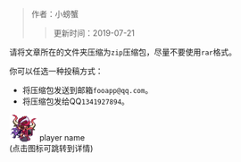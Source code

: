 > 作者：小螃蟹
>> 更新时间：2019-07-21

请将文章所在的文件夹压缩为`zip`压缩包，尽量不要使用`rar`格式。

你可以任选一种投稿方式：
* 将压缩包发送到邮箱`fooapp@qq.com`。
* 将压缩包发给QQ`1341927894`。


<a href="http://helper/player/LSwyO4IyeWs-s+xd5fNaOgSGA2iUsXEJE3CfeC1+JRQ9bLwPjTE7QWlHy6AK57oevdagKXSyrvhPweGtgcBknUX0OxYMtwVyHAZuvml0g1S8GeMTOfNYfICEcNa0uz+6hm9dSEGKsG-fFwMncefyyjTLYScITxgCDkcThMH5KS6YtHOKcwg-gP9kD9MeM3moZUSVZvqkZzt6vHPHVoi2aYlgZzykysLaM7F95b2SPljaQc5gWKxm2thcDXGPtpGpCVWwqP2u2JCdvUkWeYS-E6ClM+aOaACzGNdPKVH0cGHm91VMrNwIELFxhT0c1gpk1UZhLlWideEM32QVnpJB4IVsbHIHaCKeQQ96ZbNxVXVlBr5FMtAkpKpkqLXvidWTNu3ONe93AGQHmqX8C2+lbJaXZSqlucwM++Oxm4SegXromKCPkLTY7DkST08VWKntd0NCnuWWrENs+a1acg1fDDDYhS-qWkhlfJLJIxURRMTwDe4eHgMvfV1bpT5bCM66iA4ahC-Js8qalvzNfQ-8Yy7Kw25X3R9mZS9wIVbkLkyAAW9LSqtp7x2PRAD31CTLLhvlFKCHFUJyh2HWAAHevozL9iisAM9S2SIuYa1CY2JeRyPT5D-OlnViNaojcEK4Q7Hcui6odlk1w+z7+vD1+5fS11E4eawvY9hwIWK9UpyvTP1xcb4xI7j5HwL87PC3-Asi3KrJuYAmkgcJpi3UuttW1g55p8vuj2QoIYQHXKNgX8xnW98gpPb5DL++ibu1W8oIFIWKMMM-4-js-7CjyYVV4PsqcRF3X4JENTAVbAFIIAmBb6XMNBJMXtRcJgxVzb0-eTuqnBpcZOwWh4iLKl4qrir+9zwFY-tUF+I0jFxX+lCuCl+A22LWDwC2u0-6Kuvo2c6putmrNFWsZ88W-SVuZEKABQ8DHPuxNwmXagOxNct4WyxCw0EK0MzGsrhm-Hqms11gM-uHvlmHuXsigddQc5ERVWNDQyB6nuVmLwNV8yucXLPzzCp7W40quhG3DI2Msm466Cwk8QmFHp5n07DHizaA3O-rRUAqflwTJ9AjuoDniNFcoJuW0JtC-goSokO7tuu3065HffUoXOywFsB+qDHXKd8ownFG456eGFg1dhGuYqk5EN4ccQ7hB9Ieik2LNDJYqx6x3bf5mXN7Wv8WmxDC7X6ebmm0g2ITt87PaLMctUbGJh92swuBAisvqJPwM+EeWptruNeRu22g0aqu9Db8toHFWoEQJIxNiJ7wIZsOkqqpmpjG5q2-DbAzwssWhNHXc6Cg-KEp"><img src="/empire/image/player/c0066d67.png" width="50" height="50" style="vertical-align: text-bottom;" /></a> <span>player name</span><br/>
(点击图标可跳转到详情)

<div id="gitalk-container"></div>
<link rel="stylesheet" href="https://unpkg.com/gitalk/dist/gitalk.css">
<script src="https://unpkg.com/gitalk@latest/dist/gitalk.min.js"></script> 
<script src="/empire/js/library.js"></script> 
<script type="text/javascript">setTitle("投稿方式");</script>
        